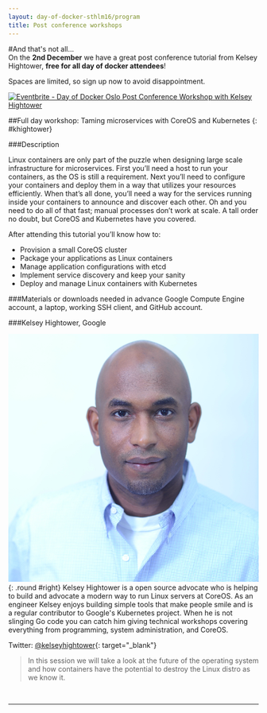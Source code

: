 ```yaml
---
layout: day-of-docker-sthlm16/program
title: Post conference workshops
---
```

#And that's not all...<br/>
On the **2nd December** we have a great post conference tutorial from Kelsey Hightower, **free for all day of docker attendees**!  


Spaces are limited, so sign up now to avoid disappointment.

<a href="http://www.eventbrite.co.uk/e/day-of-docker-oslo-post-conference-workshop-with-kelsey-hightower-tickets-19560869086?ref=ebtnebregn" target="_blank"><img src="https://www.eventbrite.co.uk/custombutton?eid=19560869086" alt="Eventbrite - Day of Docker Oslo Post Conference Workshop with Kelsey Hightower" /></a>


##Full day workshop: Taming microservices with CoreOS and Kubernetes
{: #khightower}

###Description

Linux containers are only part of the puzzle when designing large scale infrastructure for microservices. First you’ll need a host to run your containers, as the OS is still a requirement. Next you’ll need to configure your containers and deploy them in a way that utilizes your resources efficiently. When that’s all done, you’ll need a way for the services running inside your containers to announce and discover each other. Oh and you need to do all of that fast; manual processes don’t work at scale. A tall order no doubt, but CoreOS and Kubernetes have you covered.

After attending this tutorial you’ll know how to:

 - Provision a small CoreOS cluster
 - Package your applications as Linux containers
 - Manage application configurations with etcd
 - Implement service discovery and keep your sanity
 - Deploy and manage Linux containers with Kubernetes

###Materials or downloads needed in advance
Google Compute Engine account, a laptop, working SSH client, and GitHub account.

###Kelsey Hightower, Google

![Kelsey Hightower](/day-of-docker-osl15/images/speakers/khightower.png){: .round #right}
Kelsey Hightower is a open source advocate who is helping to build and advocate a modern way to run Linux servers at CoreOS. As an engineer Kelsey enjoys building simple tools that make people smile and is a regular contributor to Google's Kubernetes project. When he is not slinging Go code you can catch him giving technical workshops covering everything from programming, system administration, and CoreOS.

Twitter: [@kelseyhightower](https://twitter.com/kelseyhightower){: target="\_blank"}

> In this session we will take a look at the future of the operating system and how containers have the potential to destroy the Linux distro as we know it.

<br/>
<hr>
